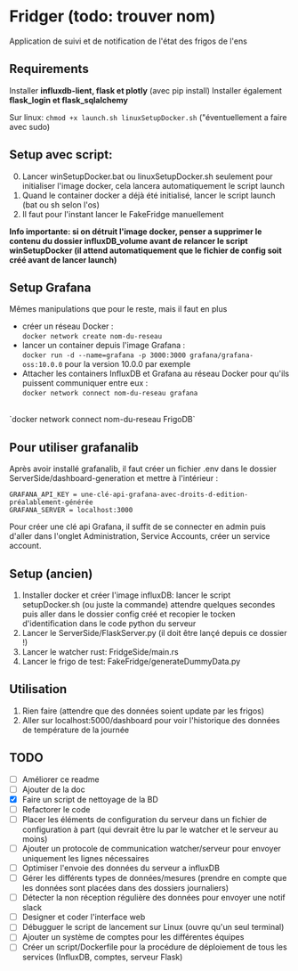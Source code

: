 # Fridger (todo: trouver nom)
Application de suivi et de notification de l'état des frigos de l'ens

## Requirements
Installer **influxdb-lient, flask et plotly** (avec pip install)
Installer également **flask_login et flask_sqlalchemy**

Sur linux: `chmod +x launch.sh linuxSetupDocker.sh` ("éventuellement a faire avec sudo)

## Setup avec script:
0) Lancer winSetupDocker.bat ou linuxSetupDocker.sh seulement pour initialiser l'image docker, cela lancera automatiquement le script launch
1) Quand le container docker a déjà été initialisé, lancer le script launch (bat ou sh selon l'os)
2) Il faut pour l'instant lancer le FakeFridge manuellement

**Info importante: si on détruit l'image docker, penser a supprimer le contenu du dossier influxDB_volume avant de relancer le script winSetupDocker (il attend automatiquement que le fichier de config soit créé avant de lancer launch)**

## Setup Grafana
Mêmes manipulations que pour le reste, mais il faut en plus
- créer un réseau Docker : <br>`docker network create nom-du-reseau`
- lancer un container depuis l'image Grafana : <br>`docker run -d --name=grafana -p 3000:3000 grafana/grafana-oss:10.0.0` pour la version 10.0.0 par exemple
- Attacher les containers InfluxDB et Grafana au réseau Docker pour qu'ils puissent communiquer entre eux : <br>
`docker network connect nom-du-reseau grafana`
<br>
`docker network connect nom-du-reseau FrigoDB`

## Pour utiliser grafanalib
Après avoir installé grafanalib, il faut créer un fichier .env dans le dossier ServerSide/dashboard-generation et mettre à l'intérieur :
```
GRAFANA_API_KEY = une-clé-api-grafana-avec-droits-d-edition-préalablement-générée
GRAFANA_SERVER = localhost:3000
```

Pour créer une clé api Grafana, il suffit de se connecter en admin puis d'aller dans l'onglet Administration, Service Accounts, créer un service account.

## Setup (ancien)
1) Installer docker et créer l'image influxDB: lancer le script setupDocker.sh (ou juste la commande) attendre quelques secondes puis aller dans le dossier config créé et recopier le tocken d'identification dans le code python du serveur
2) Lancer le ServerSide/FlaskServer.py (il doit être lançé depuis ce dossier !)
3) Lancer le watcher rust: FridgeSide/main.rs
4) Lancer le frigo de test: FakeFridge/generateDummyData.py


## Utilisation
1) Rien faire (attendre que des données soient update par les frigos)
2) Aller sur localhost:5000/dashboard pour voir l'historique des données de température de la journée

## TODO
- [ ] Améliorer ce readme
- [ ] Ajouter de la doc
- [x] Faire un script de nettoyage de la BD 
- [ ] Refactorer le code
- [ ] Placer les éléments de configuration du serveur dans un fichier de configuration à part (qui devrait être lu par le watcher et le serveur au moins)
- [ ] Ajouter un protocole de communication watcher/serveur pour envoyer uniquement les lignes nécessaires
- [ ] Optimiser l'envoie des données du serveur a influxDB
- [ ] Gérer les différents types de données/mesures (prendre en compte que les données sont placées dans des dossiers journaliers)
- [ ] Détecter la non réception régulière des données pour envoyer une notif slack
- [ ] Designer et coder l'interface web 
- [ ] Débugguer le script de lancement sur Linux (ouvre qu'un seul terminal)
- [ ] Ajouter un système de comptes pour les différentes équipes
- [ ] Créer un script/Dockerfile pour la procédure de déploiement de tous les services (InfluxDB, comptes, serveur Flask)